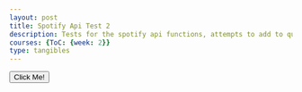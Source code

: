 ```yaml
---
layout: post
title: Spotify Api Test 2
description: Tests for the spotify api functions, attempts to add to queue.
courses: {ToC: {week: 2}}
type: tangibles
---
```


<button type="button" id="login-button">Click Me!</button>

<script type="module">
    function generateRandomString(length) {
        let text = '';
        let possible = 'ABCDEFGHIJKLMNOPQRSTUVWXYZabcdefghijklmnopqrstuvwxyz0123456789';
    
        for (let i = 0; i < length; i++) {
        text += possible.charAt(Math.floor(Math.random() * possible.length));
        }
        return text;
    }
    
    async function generateCodeChallenge(codeVerifier) {
        function base64encode(string) {
        return btoa(String.fromCharCode.apply(null, new Uint8Array(string)))
            .replace(/\+/g, '-')
            .replace(/\//g, '_')
            .replace(/=+$/, '');
        }
    
        const encoder = new TextEncoder();
        const data = encoder.encode(codeVerifier);
        const digest = await window.crypto.subtle.digest('SHA-256', data);
    
        return base64encode(digest);
    }
    
    const clientId = 'a76d4532c6e14dd7bd7393e3fccc1185';
    const redirectUri = 'https://toby-leeder.github.io/CSABlog//2023/09/05/Spotify-Api.html';
    
    let codeVerifier = generateRandomString(128);
    
    function redirectToSpotifyAuthorizeEndpoint(){
        generateCodeChallenge(codeVerifier).then(codeChallenge => {
            let state = generateRandomString(16);
            let scope = 'user-read-private user-read-email';
        
            localStorage.setItem('code_verifier', codeVerifier);
        
            let args = new URLSearchParams({
            response_type: 'code',
            client_id: clientId,
            scope: scope,
            redirect_uri: redirectUri,
            state: state,
            code_challenge_method: 'S256',
            code_challenge: codeChallenge
            });
        
            window.location = 'https://accounts.spotify.com/authorize?' + args;
        });
    }

    const urlParams = new URLSearchParams(window.location.search);
    let code = urlParams.get('code');
        
    if(code){

    }else{
        document.getElementById('login-button').addEventListener('click', function() { redirectToSpotifyAuthorizeEndpoint();}, false);
    }
</script>